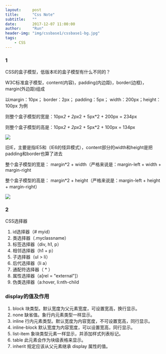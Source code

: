 ```yaml
---
layout:     post
title:      "Css Note"
subtitle:   ""
date:       2017-12-07 11:00:00
author:     "Run"
header-img: "img/cssbase1/cssbase1-bg.jpg"
tags:
    - CSS
---
```


### 1

CSS的盒子模型，低版本IE的盒子模型有什么不同的？

W3C标准盒子模型，content(内容)，padding(内边距)，border(边框)，margin(外边距)组成

以margin：10px； border：2px； padding：5px； width：200px；height：100px 为例

则整个盒子模型的宽是：10px*2 + 2px*2 + 5px*2 + 200px = 234px

则整个盒子模型的高是：10px*2 + 2px*2 + 5px*2 + 100px = 134px

<img src="http://lrun1124.github.io/img/cssbase1/boxModelW3C.jpg"/>

旧IE，主要是指IE5和（IE6的怪异模式），content部分的width和height是把padding和border也算了进去

整个盒子模型的宽是： margin*2 + width（严格来说是：margin-left + width + margin-right

整个盒子模型的高是： margin*2 + height（严格来说是：margin-left + height + margin-right）

<img src="http://lrun1124.github.io/img/cssbase1/boxModelOldIE.jpg"/>

### 2

CSS选择器

1. id选择器（# myid）
2. 类选择器（.myclassname）
3. 标签选择器（div, h1, p）
4. 相邻选择器（h1 + p）
5. 子选择器（ul > li）
6. 后代选择器（li a）
7. 通配符选择器（ * ）
8. 属性选择器（a[rel = "external"]）
9. 伪类选择器（a:hover, li:nth-child

### display的值及作用
1. block       	块类型。默认宽度为父元素宽度，可设置宽高，换行显示。
2. none        	缺省值。象行内元素类型一样显示。
3. inline      	行内元素类型。默认宽度为内容宽度，不可设置宽高，同行显示。
4. inline-block  默认宽度为内容宽度，可以设置宽高，同行显示。
5. list-item   	象块类型元素一样显示，并添加样式列表标记。
6. table       	此元素会作为块级表格来显示。
7. inherit     	规定应该从父元素继承 display 属性的值。
